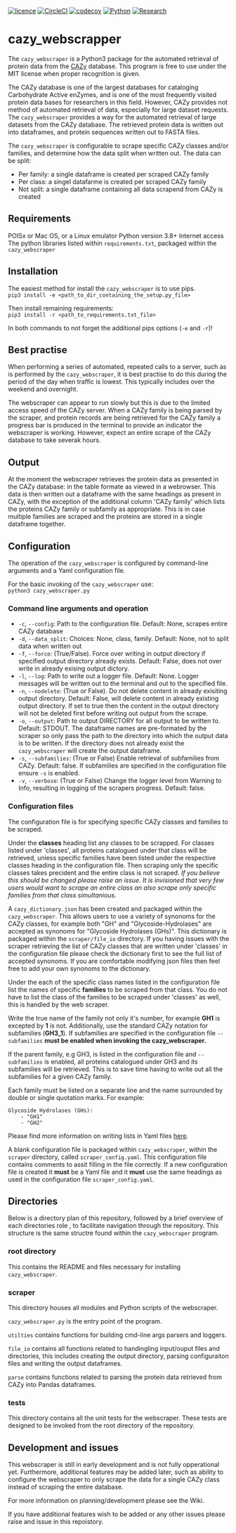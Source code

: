 [![licence](https://img.shields.io/badge/Licence-MIT-green)](https://github.com/HobnobMancer/cazy_webscraper/blob/master/LICENSE)
[![CircleCI](https://circleci.com/gh/HobnobMancer/cazy_webscraper.svg?style=shield)](https://circleci.com/gh/HobnobMancer/cazy_webscraper)
[![codecov](https://codecov.io/gh/HobnobMancer/cazy_webscraper/branch/master/graph/badge.svg)](https://codecov.io/gh/HobnobMancer/cazy_webscraper)
[![Python](https://img.shields.io/badge/Python-v3.7.---orange)](https://www.python.org/about/)
[![Research](https://img.shields.io/badge/Bioinformatics-Protein%20Engineering-ff69b4)](http://www.eastscotbiodtp.ac.uk/eastbio-student-cohort-2019)

# cazy_webscrapper
The `cazy_webscraper` is a Python3 package for the automated retrieval of protein data from the [CAZy](http://wwww.cazy.org/) database. This program is free to use under the MIT license when proper recognition is given.

The CAZy database is one of the largest databases for cataloging Carbohydrate Active enZymes, and is one of the most frequently visited protein data bases for researchers in this field. However, CAZy provides not method of automated retrieval of data, especially for large dataset requests. The `cazy_webscraper` provides a way for the automated retrieval of large datasets from the CAZy database. The retrieved protein data is written out into dataframes, and protein sequences written out to FASTA files.

The `cazy_webscraper` is configurable to scrape specific CAZy classes and/or families, and determine how the data split when written out. The data can be split:

- Per family: a single dataframe is created per scraped CAZy family
- Per class: a singel datafarme is created per scraped CAZy family
- Not split: a single dataframe containing all data scrapend from CAZy is created

## Requirements

POISx or Mac OS, or a Linux emulator
Python version 3.8+
Internet access
The python libraries listed within `requirements.txt`, packaged within the `cazy_webscraper`

## Installation

The easiest method for install the `cazy_webscraper` is to use pips.  
`pip3 install -e <path_to_dir_containing_the_setup.py_file>`  

Then install remaining requirements:  
`pip3 install -r <path_to_requirements.txt_file>`  

In both commands to not forget the additional pips options (`-e` and `-r`)!

## Best practise

When performing a series of automated, repeated calls to a server, such as is performed by the `cazy_webscraper`, it is best practise to do this during the period of the day when traffic is lowest. This typically includes over the weekend and overnight.

The webscraper can appear to run slowly but this is due to the limited access speed of the CAZy server. When a CAZy family is being parsed by the scraper, and protein records are being retrieved for the CAZy family a progress bar is produced in the terminal to provide an indicator the webscraper is working. However, expect an entire scrape of the CAZy database to take severak hours.

## Output

At the moment the webscraper retrieves the protein data as presented in the CAZy database:
in the table formate as viewed in a webrowser. This data is then written out a dataframe with the same headings as present in CAZy, with the exception of the additional column 'CAZy family' which lists the proteins CAZy family or subfamily as appropriate. This is in case multiple families are scraped and the proteins are stored in a single dataframe together.

## Configuration

The operation of the `cazy_webscraper` is configured by command-line arguments and a Yaml configuration file.

For the basic invoking of the `cazy_webscraper` use:  
`python3 cazy_webscraper.py`

### Command line arguments and operation

- `-c`, `--config`: Path to the configuration file. Default: None, scrapes entire CAZy database
- `-d`, `--data_split`: Choices: None, class, family. Default: None, not to split data when written out
- `-f`, `--force`: (True/False). Force over writing in output directory if specified output directory already exists. Default: False, does not over write in already exising output dictory. 
- `-l`, `--log`: Path to write out a logger file. Default: None. Logger messages will be written out to the terminal and out to the specified file.
- `-n`, `--nodelete`: (True or False). Do not delete content in already exisiting output directory. Default: False, will delete content in already existing output directory. If set to true then the content in the output directory will not be deleted first before writing out output from the scrape.
- `-o`, `--output`: Path to output DIRECTORY for all output to be written to. Default: STDOUT. The dataframe names are pre-formated by the scraper so only pass the path to the directory into which the output data is to be written. If the directory does not already exist the `cazy_webscraper` will create the output dataframe.
- `-s`, `--subfamilies`: (True or False) Enable retrieval of subfamilies from CAZy. Default: false. If subfamilies are specified in the configuration file ensure `-s` is enabled.
- `-v`, `--verbose`: (True or False) Change the logger level from Warning to Info, resulting in logging of the scrapers progress. Default: false.

### Configuration files

The configuration file is for specifying specific CAZy classes and families to be scraped.

Under the **classes** heading list any classes to be scrapped. For classes listed under 'classes', all proteins catalogued under that class will be retrieved, unless specific families have been listed under the respective classes heading in the configuration file. Then scraping only the specific classes takes precident and the entire class is not scraped. _If you believe this should be changed please raise an issue. It is invisioned that very few users would want to scrape an entire class an also scrape only specific families from that class simultanious._

A `cazy_dictionary.json` has been created and packaged within the `cazy_webscraper`. This allows users to use a variety of synonoms for the CAZy classes, for example both "GH" and "Glycoside-Hydrolases" are accepted as synonoms for "Glycoside Hydrolases (GHs)". This dictionary is packaged within the `scraper/file_io` directory. If you having issues with the scraper retrieving the list of CAZy classes that are written under 'classes' in the configuration file please check the dictionary first to see the full list of accepted synonoms. If you are comfortable modifying json files then feel free to add your own synonoms to the dictionary.

Under the each of the specific class names listed in the configuration file list the names of specific **families** to be scraped from that class. You do not have to list the class of the families to be scraped under 'classes' as well, this is handled by the web scraper.

Write the true name of the family not only it's number, for example **GH1** is excepted by **1** is not. Additionally, use the standard CAZy notation for subfamilies (**GH3_1**). If subfamilies are specified in the configuration file `--subfamilies` **must be enabled when invoking the cazy_webscraper.**

If the parent family, e.g GH3, is listed in the configuration file and `--subfamilies` is enabled, all proteins catalogued under GH3 and its subfamilies will be retrieved. This is to
save time having to write out all the subfamilies for a given CAZy family.

Each family must be listed on a separate line and the name surrounded by double or single quotation marks. For example:

```
Glycoside Hydrolases (GHs):
    - "GH1"
    - "GH2"
```

Please find more information on writing lists in Yaml files [here](https://docs.ansible.com/ansible/latest/reference_appendices/YAMLSyntax.html).

A blank configuration file is packaged within `cazy_webscraper`, within the `scraper` directory, called `scraper_config.yaml`. This configuration file contains comments to assit filling in the file correctly. If a new configuration file is created it **must** be a Yaml file and it **must** use the same headings as used in the configuration file `scraper_config.yaml`.

## Directories

Below is a directory plan of this repository, followed by a brief overview of each directories role , to facilitate navigation through the repository. This structure is the same structre found within the `cazy_webscraper` program.

### root directory

This contains the README and files necessary for installing `cazy_webscraper`.

### scraper

This directory houses all modules and Python scripts of the webscraper.

`cazy_webscraper.py` is the entry point of the program.

`utilties` contains functions for building cmd-line args parsers and loggers.

`file_io` contains all functions related to handingling input/ouput files and directories, this includes creating the output directory, parsing configuraiton files and writing the output dataframes.

`parse` contains functions related to parsing the protein data retrieved from CAZy into Pandas dataframes.

### tests

This directory contains all the unit tests for the webscraper. These tests are designed to be invoked from the root directory of the repository.

## Development and issues

This webscraper is still in early development and is not fully opperational yet. Furthermore, additional features may be added later, such as ability to configure the webscraper to only scrape the data for a single CAZy class instead of scraping the entire database.

For more information on planning/development please see the Wiki.

If you have additional features wish to be added or any other issues please raise and issue in this repoistory.

